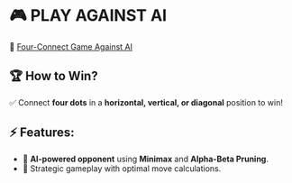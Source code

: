 # 🎮 PLAY AGAINST AI  
🔗  [Four-Connect Game Against AI](https://anushka192001.github.io/four-connect-game-against-AI/)  

## 🏆 How to Win?  
✅ Connect **four dots** in a **horizontal, vertical, or diagonal** position to win!  

## ⚡ Features:  
- 🧠 **AI-powered opponent** using **Minimax** and **Alpha-Beta Pruning**.  
- 🎯 Strategic gameplay with optimal move calculations.  


